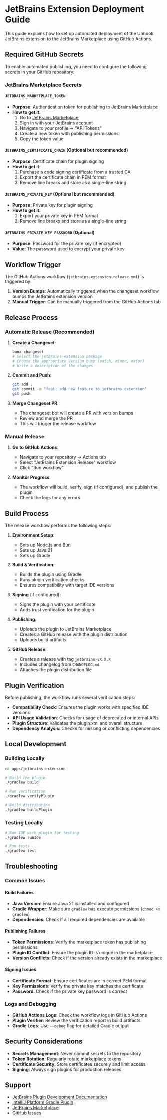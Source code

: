 # JetBrains Extension Deployment Guide

This guide explains how to set up automated deployment of the Unhook JetBrains extension to the JetBrains Marketplace using GitHub Actions.

## Required GitHub Secrets

To enable automated publishing, you need to configure the following secrets in your GitHub repository:

### JetBrains Marketplace Secrets

#### `JETBRAINS_MARKETPLACE_TOKEN`
- **Purpose**: Authentication token for publishing to JetBrains Marketplace
- **How to get it**:
  1. Go to [JetBrains Marketplace](https://plugins.jetbrains.com/)
  2. Sign in with your JetBrains account
  3. Navigate to your profile → "API Tokens"
  4. Create a new token with publishing permissions
  5. Copy the token value

#### `JETBRAINS_CERTIFICATE_CHAIN` (Optional but recommended)
- **Purpose**: Certificate chain for plugin signing
- **How to get it**:
  1. Purchase a code signing certificate from a trusted CA
  2. Export the certificate chain in PEM format
  3. Remove line breaks and store as a single-line string

#### `JETBRAINS_PRIVATE_KEY` (Optional but recommended)  
- **Purpose**: Private key for plugin signing
- **How to get it**:
  1. Export your private key in PEM format
  2. Remove line breaks and store as a single-line string

#### `JETBRAINS_PRIVATE_KEY_PASSWORD` (Optional)
- **Purpose**: Password for the private key (if encrypted)
- **Value**: The password used to encrypt your private key

## Workflow Trigger

The GitHub Actions workflow (`jetbrains-extension-release.yml`) is triggered by:

1. **Version Bumps**: Automatically triggered when the changeset workflow bumps the JetBrains extension version
2. **Manual Trigger**: Can be manually triggered from the GitHub Actions tab

## Release Process

### Automatic Release (Recommended)

1. **Create a Changeset**:
   ```bash
   bunx changeset
   # Select the jetbrains-extension package
   # Choose the appropriate version bump (patch, minor, major)
   # Write a description of the changes
   ```

2. **Commit and Push**:
   ```bash
   git add .
   git commit -m "feat: add new feature to jetbrains extension"
   git push
   ```

3. **Merge Changeset PR**:
   - The changeset bot will create a PR with version bumps
   - Review and merge the PR
   - This will trigger the release workflow

### Manual Release

1. **Go to GitHub Actions**:
   - Navigate to your repository → Actions tab
   - Select "JetBrains Extension Release" workflow
   - Click "Run workflow"

2. **Monitor Progress**:
   - The workflow will build, verify, sign (if configured), and publish the plugin
   - Check the logs for any errors

## Build Process

The release workflow performs the following steps:

1. **Environment Setup**:
   - Sets up Node.js and Bun
   - Sets up Java 21
   - Sets up Gradle

2. **Build & Verification**:
   - Builds the plugin using Gradle
   - Runs plugin verification checks
   - Ensures compatibility with target IDE versions

3. **Signing** (if configured):
   - Signs the plugin with your certificate
   - Adds trust verification for the plugin

4. **Publishing**:
   - Uploads the plugin to JetBrains Marketplace
   - Creates a GitHub release with the plugin distribution
   - Uploads build artifacts

5. **GitHub Release**:
   - Creates a release with tag `jetbrains-vX.X.X`
   - Includes changelog from `CHANGELOG.md`
   - Attaches the plugin distribution file

## Plugin Verification

Before publishing, the workflow runs several verification steps:

- **Compatibility Check**: Ensures the plugin works with specified IDE versions
- **API Usage Validation**: Checks for usage of deprecated or internal APIs
- **Plugin Structure**: Validates the plugin.xml and overall structure
- **Dependency Analysis**: Checks for missing or conflicting dependencies

## Local Development

### Building Locally

```bash
cd apps/jetbrains-extension

# Build the plugin
./gradlew build

# Run verification
./gradlew verifyPlugin

# Build distribution
./gradlew buildPlugin
```

### Testing Locally

```bash
# Run IDE with plugin for testing
./gradlew runIde

# Run tests
./gradlew test
```

## Troubleshooting

### Common Issues

#### Build Failures
- **Java Version**: Ensure Java 21 is installed and configured
- **Gradle Wrapper**: Make sure `gradlew` has execute permissions (`chmod +x gradlew`)
- **Dependencies**: Check if all required dependencies are available

#### Publishing Failures
- **Token Permissions**: Verify the marketplace token has publishing permissions
- **Plugin ID Conflict**: Ensure the plugin ID is unique in the marketplace
- **Version Conflicts**: Check if the version already exists in the marketplace

#### Signing Issues
- **Certificate Format**: Ensure certificates are in correct PEM format
- **Key Permissions**: Verify the private key matches the certificate
- **Password**: Check if the private key password is correct

### Logs and Debugging

- **GitHub Actions Logs**: Check the workflow logs in GitHub Actions
- **Plugin Verifier**: Review the verification report in build artifacts
- **Gradle Logs**: Use `--debug` flag for detailed Gradle output

## Security Considerations

- **Secrets Management**: Never commit secrets to the repository
- **Token Rotation**: Regularly rotate marketplace tokens
- **Certificate Security**: Store certificates securely and limit access
- **Signing**: Always sign plugins for production releases

## Support

- [JetBrains Plugin Development Documentation](https://plugins.jetbrains.com/docs/intellij/)
- [IntelliJ Platform Gradle Plugin](https://github.com/JetBrains/gradle-intellij-plugin)
- [JetBrains Marketplace](https://plugins.jetbrains.com/)
- [GitHub Issues](https://github.com/unhook-sh/unhook/issues)